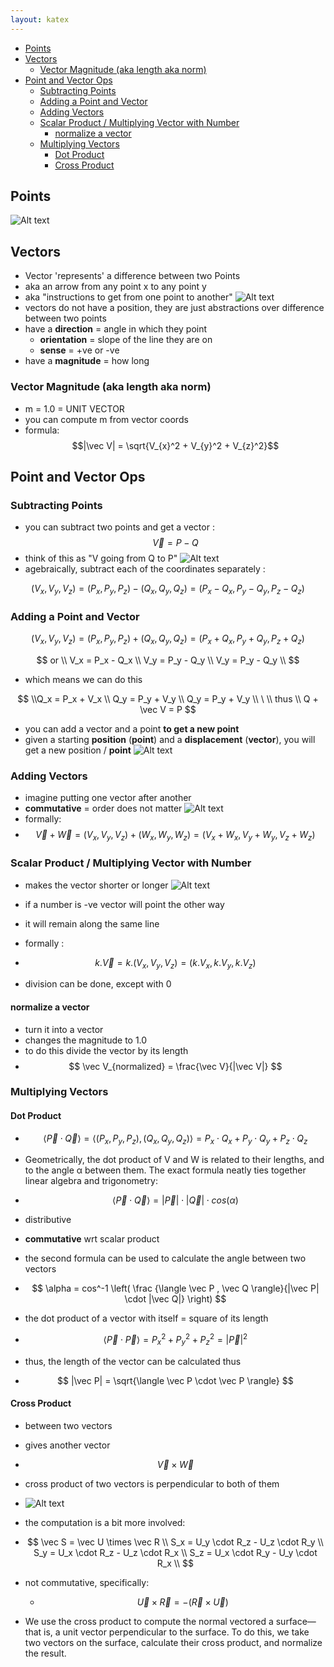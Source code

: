 ```yaml
---
layout: katex
---
```

- [Points](#points)
- [Vectors](#vectors)
  - [Vector Magnitude (aka length aka norm)](#vector-magnitude-aka-length-aka-norm)
- [Point and Vector Ops](#point-and-vector-ops)
  - [Subtracting Points](#subtracting-points)
  - [Adding a Point and Vector](#adding-a-point-and-vector)
  - [Adding Vectors](#adding-vectors)
  - [Scalar Product / Multiplying Vector with Number](#scalar-product--multiplying-vector-with-number)
    - [normalize a vector](#normalize-a-vector)
  - [Multiplying Vectors](#multiplying-vectors)
    - [Dot Product](#dot-product)
    - [Cross Product](#cross-product)

## Points 

![Alt text](image.png)

## Vectors

- Vector 'represents' a difference between two Points
- aka an arrow from any point x to any point y 
- aka "instructions to get from one point to another"
![Alt text](image-1.png)
- vectors do not have a position, they are just abstractions over difference between two points  
- have a __direction__ = angle in which they point
    - __orientation__ = slope of the line they are on
    - __sense__ = +ve or -ve 
 - have a __magnitude__ = how long  

### Vector Magnitude (aka length aka norm)

- m = 1.0 = UNIT VECTOR 
- you can compute m from vector coords
- formula: 
$$|\vec V| = \sqrt{V_{x}^2 + V_{y}^2 + V_{z}^2}$$

## Point and Vector Ops
### Subtracting Points 
- you can subtract two points and get  a vector :
$$ \vec V = P - Q  $$
- think of this as "V going from Q to P" 
![Alt text](image-2.png)
- agebraically, subtract each of the coordinates separately : 

$$ (V_x,V_y,V_z) = (P_x,P_y,P_z) - (Q_x,Q_y,Q_z) = (P_x-Q_x, P_y-Q_y, P_z-Q_z) $$

### Adding a Point and Vector 

$$ (V_x,V_y,V_z) = (P_x,P_y,P_z) + (Q_x,Q_y,Q_z) = (P_x+Q_x, P_y+Q_y, P_z+Q_z) $$

$$ or \\ 
V_x  = P_x - Q_x \\
V_y = P_y - Q_y \\
V_y = P_y - Q_y \\ 
$$ 

- which means we can do this 

$$ \\Q_x  = P_x + V_x \\
Q_y = P_y + V_y \\
Q_y = P_y + V_y \\ \
\\ thus \\ 
Q + \vec V = P
$$ 

- you can add a vector and a point __to get a new point__
- given a starting __position__ (__point__) and a __displacement__ (__vector__), you will get a new position / __point__
![Alt text](image-3.png)

### Adding Vectors 

- imagine putting one vector after another 
- __commutative__ = order does not matter 
![Alt text](image-4.png)
- formally:
- $$ \vec V + \vec W = (V_x,V_y,V_z) + (W_x,W_y,W_z) = (V_x+W_x, V_y+W_y, V_z+W_z) $$

### Scalar Product / Multiplying Vector with Number 

- makes the vector shorter or longer 
![Alt text](image-5.png)
- if a number is -ve vector will point the other way 
- it will remain along the same line 
- formally : 
- $$ k. \vec V = k. (V_x, V_y, V_z) = (k.V_x, k.V_y,k.V_z) $$ 

- division can be done, except with 0 

#### normalize a vector 

- turn it into a vector 
- changes the magnitude to 1.0 
- to do this divide the vector by its length 
- $$ \vec V_{normalized} = \frac{\vec V}{|\vec V|} $$

### Multiplying Vectors 
#### Dot Product 

- $$ \langle \vec P \cdot \vec Q \rangle = \langle (P_x,P_y,P_z) , (Q_x,Q_y,Q_z) \rangle = P_x \cdot Q_x + P_y \cdot Q_y + P_z\cdot Q_z $$

- Geometrically, the dot product of V and W is related to their lengths, and to the angle α between them. The exact formula neatly ties together linear algebra and trigonometry:

- $$ \langle \vec P \cdot \vec Q \rangle = |\vec P| \cdot |\vec Q| \cdot cos(\alpha) $$

- distributive 
- __commutative__ wrt scalar product

- the second formula can be used to calculate the angle between two vectors
- $$ \alpha = cos^-1 \left( \frac {\langle \vec P , \vec Q  \rangle}{|\vec P| \cdot  |\vec Q|} \right) $$

- the dot product of a vector with itself = square of its length 


- $$ \langle \vec P \cdot \vec P \rangle = P_x^2+P_y^2+P_z^2  = |\vec P|^2 $$

- thus, the length of the vector can be calculated thus 

- $$  |\vec P| = \sqrt{\langle \vec P \cdot \vec P \rangle} $$

#### Cross Product 

- between two vectors
- gives another vector 
- $$ \vec V \times \vec W $$ 
- cross product of two vectors is perpendicular to both of them
- ![Alt text](image-6.png)

- the computation is a bit more involved:
- $$ \vec S = \vec U \times \vec R \\
S_x = U_y \cdot R_z - U_z \cdot R_y \\
S_y = U_x \cdot R_z - U_z \cdot R_x \\
S_z = U_x \cdot R_y - U_y \cdot R_x \\
$$

- not commutative, specifically: 
    - $$ \vec U \times \vec R = -(\vec R \times \vec U)$$

- We use the cross product to compute the normal vectored a surface—that is, a unit vector perpendicular to the surface. To do this, we take two vectors on the surface, calculate their cross product, and normalize the result.